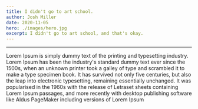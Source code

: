 ```yaml
---
title: I didn't go to art school.
author: Josh Miller
date: 2020-11-05
hero: ./images/hero.jpg
excerpt: I didn't go to art school, and that's okay.
---
```


---

Lorem Ipsum is simply dummy text of the printing and typesetting industry. Lorem Ipsum has been the industry's standard dummy text ever since the 1500s, when an unknown printer took a galley of type and scrambled it to make a type specimen book. It has survived not only five centuries, but also the leap into electronic typesetting, remaining essentially unchanged. It was popularised in the 1960s with the release of Letraset sheets containing Lorem Ipsum passages, and more recently with desktop publishing software like Aldus PageMaker including versions of Lorem Ipsum